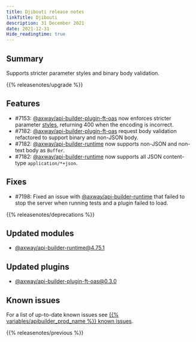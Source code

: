 ```yaml
---
title: Djibouti release notes
linkTitle: Djibouti
description: 31 December 2021
date: 2021-12-31
Hide_readingtime: true
---
```

## Summary

Supports stricter parameter styles and binary body validation.

{{% releasenotes/upgrade %}}

## Features

* #7153: [@axway/api-builder-plugin-ft-oas](https://www.npmjs.com/package/@axway/api-builder-plugin-ft-oas) now enforces stricter parameter [styles](https://github.com/OAI/OpenAPI-Specification/blob/main/versions/3.0.0.md#style-values), returning 400 when the encoding is incorrect.
* #7182: [@axway/api-builder-plugin-ft-oas](https://www.npmjs.com/package/@axway/api-builder-plugin-ft-oas) request body validation refactored to support binary and non-JSON body.
* #7182: [@axway/api-builder-runtime](https://www.npmjs.com/package/@axway/api-builder-runtime) now supports non-JSON and non-text body as `Buffer`.
* #7182: [@axway/api-builder-runtime](https://www.npmjs.com/package/@axway/api-builder-runtime) now supports all JSON content-type `application/*+json`.

## Fixes

* #7198: Fixed an issue with [@axway/api-builder-runtime](https://www.npmjs.com/package/@axway/api-builder-runtime) that failed to stop the server when running tests and a plugin failed to load.

{{% releasenotes/deprecations %}}

## Updated modules

* [@axway/api-builder-runtime@4.75.1](https://www.npmjs.com/package/@axway/api-builder-runtime/v/4.75.1)

## Updated plugins

* [@axway/api-builder-plugin-ft-oas@0.3.0](https://www.npmjs.com/package/@axway/api-builder-plugin-ft-oas/v/0.3.0)

## Known issues

For a list of up-to-date known issues see [{{% variables/apibuilder_prod_name %}} known issues](/docs/known_issues/).

{{% releasenotes/previous %}}
